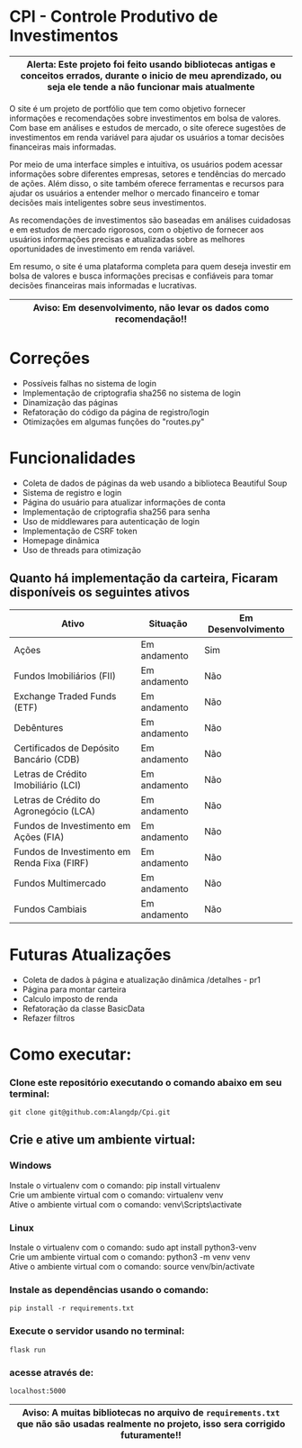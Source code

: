
# CPI - Controle Produtivo de Investimentos

| Alerta: Este projeto foi feito usando bibliotecas antigas e conceitos errados, durante o inicio de meu aprendizado, ou seja ele tende a não funcionar mais atualmente  |
| ---|

O site é um projeto de portfólio que tem como objetivo fornecer informações e recomendações sobre investimentos em bolsa de valores. Com base em análises e estudos de mercado, o site oferece sugestões de investimentos em renda variável para ajudar os usuários a tomar decisões financeiras mais informadas.

Por meio de uma interface simples e intuitiva, os usuários podem acessar informações sobre diferentes empresas, setores e tendências do mercado de ações. Além disso, o site também oferece ferramentas e recursos para ajudar os usuários a entender melhor o mercado financeiro e tomar decisões mais inteligentes sobre seus investimentos.

As recomendações de investimentos são baseadas em análises cuidadosas e em estudos de mercado rigorosos, com o objetivo de fornecer aos usuários informações precisas e atualizadas sobre as melhores oportunidades de investimento em renda variável.

Em resumo, o site é uma plataforma completa para quem deseja investir em bolsa de valores e busca informações precisas e confiáveis para tomar decisões financeiras mais informadas e lucrativas.

| Aviso: Em desenvolvimento, não levar os dados como recomendação!! |
| ---|

# Correções
- Possíveis falhas no sistema de login 
- Implementação de criptografia sha256 no sistema de login
- Dinamização das páginas
- Refatoração do código da página de registro/login
- Otimizações em algumas funções do "routes.py"

# Funcionalidades
- Coleta de dados de páginas da web usando a biblioteca Beautiful Soup  
- Sistema de registro e login  
- Página do usuário para atualizar informações de conta  
- Implementação de criptografia sha256 para senha  
- Uso de middlewares para autenticação de login  
- Implementação de CSRF token  
- Homepage dinâmica 
- Uso de threads para otimização

## Quanto há implementação da carteira, Ficaram disponíveis os seguintes ativos
| Ativo                                             | Situação      | Em Desenvolvimento |
|---------------------------------------------------|---------------|--------------------|
| Ações                                             | Em andamento  | Sim                |
| Fundos Imobiliários (FII)                         | Em andamento  | Não                |
| Exchange Traded Funds (ETF)                       | Em andamento  | Não                |
| Debêntures                                        | Em andamento  | Não                |
| Certificados de Depósito Bancário (CDB)           | Em andamento  | Não                |
| Letras de Crédito Imobiliário (LCI)               | Em andamento  | Não                |
| Letras de Crédito do Agronegócio (LCA)            | Em andamento  | Não                |
| Fundos de Investimento em Ações (FIA)             | Em andamento  | Não                |
| Fundos de Investimento em Renda Fixa (FIRF)       | Em andamento  | Não                |
| Fundos Multimercado                               | Em andamento  | Não                |
| Fundos Cambiais                                   | Em andamento  | Não                |


# Futuras Atualizações 
- Coleta de dados à página e atualização dinâmica /detalhes - pr1
- Página para montar carteira
- Calculo imposto de renda
- Refatoração da classe BasicData
- Refazer filtros

# Como executar:

### Clone este repositório executando o comando abaixo em seu terminal:

``` git clone git@github.com:Alangdp/Cpi.git ```

## Crie e ative um ambiente virtual:

### Windows

Instale o virtualenv com o comando: pip install virtualenv  
Crie um ambiente virtual com o comando: virtualenv venv  
Ative o ambiente virtual com o comando: venv\Scripts\activate  

### Linux

Instale o virtualenv com o comando: sudo apt install python3-venv  
Crie um ambiente virtual com o comando: python3 -m venv venv  
Ative o ambiente virtual com o comando: source venv/bin/activate  

### Instale as dependências usando o comando:

``` pip install -r requirements.txt ```

### Execute o servidor usando no terminal:

``` flask run ```

### acesse através de:

``` localhost:5000  ```

| Aviso: A muitas bibliotecas no arquivo de ``` requirements.txt ``` que não são usadas realmente no projeto, isso sera corrigido futuramente!! |
| ---|
